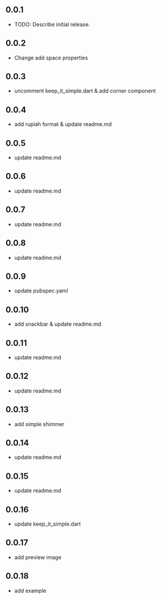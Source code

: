 ## 0.0.1

- TODO: Describe initial release.

## 0.0.2

- Change add space properties

## 0.0.3

- uncomment keep_it_simple.dart & add corner component

## 0.0.4

- add rupiah format & update readme.md

## 0.0.5

- update readme.md

## 0.0.6

- update readme.md

## 0.0.7

- update readme.md

## 0.0.8

- update readme.md

## 0.0.9

- update pubspec.yaml

## 0.0.10

- add snackbar & update readme.md

## 0.0.11

- update readme.md

## 0.0.12

- update readme.md

## 0.0.13

- add simple shimmer

## 0.0.14

- update readme.md

## 0.0.15

- update readme.md

## 0.0.16

- update keep_it_simple.dart

## 0.0.17

- add preview image

## 0.0.18

- add example
